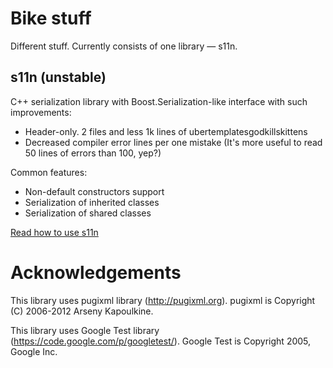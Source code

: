 Bike stuff
====================

Different stuff. Currently consists of one library — s11n.

s11n (unstable)
---------------------
C++ serialization library with Boost.Serialization-like interface with such improvements:
- Header-only. 2 files and less 1k lines of ubertemplatesgodkillskittens
- Decreased compiler error lines per one mistake (It's more useful to read 50 lines of errors than 100, yep?)

Common features:
- Non-default constructors support
- Serialization of inherited classes
- Serialization of shared classes

[Read how to use s11n](docs/using-s11n.md)

Acknowledgements
====================
This library uses pugixml library (http://pugixml.org).
pugixml is Copyright (C) 2006-2012 Arseny Kapoulkine.

This library uses Google Test library (https://code.google.com/p/googletest/).
Google Test is Copyright 2005, Google Inc.
